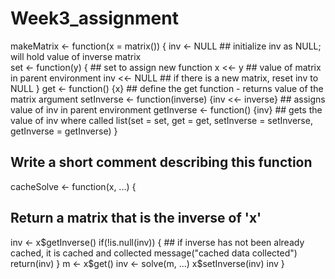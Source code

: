 # Week3_assignment

makeMatrix <- function(x = matrix()) {
  inv <- NULL          ## initialize inv as NULL; will hold value of inverse matrix  
  set <- function(y) { ## set to assign new  function
    x <<- y        ## value of matrix in parent environment
    inv <<- NULL   ## if there is a new matrix, reset inv to NULL
  }
  get <- function() {x} ## define the get function - returns value of the matrix argument
  setInverse <- function(inverse) {inv <<- inverse} ## assigns value of inv in parent environment
  getInverse <- function() {inv}  ## gets the value of inv where called
  list(set = set, get = get, setInverse = setInverse, getInverse = getInverse)
}


## Write a short comment describing this function

cacheSolve <- function(x, ...) {
  ## Return a matrix that is the inverse of 'x'
  inv <- x$getInverse()
  if(!is.null(inv)) {    ## if inverse has not been already cached, it is cached and collected
    message("cached data collected") 
    return(inv)
  }
  m <- x$get()
  inv <- solve(m, ...)
  x$setInverse(inv)
  inv
}
